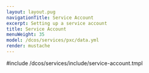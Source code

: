 ```yaml
---
layout: layout.pug
navigationTitle: Service Account
excerpt: Setting up a service account
title: Service Account
menuWeight: 35
model: /dcos/services/pxc/data.yml
render: mustache
---
```


#include /dcos/services/include/service-account.tmpl